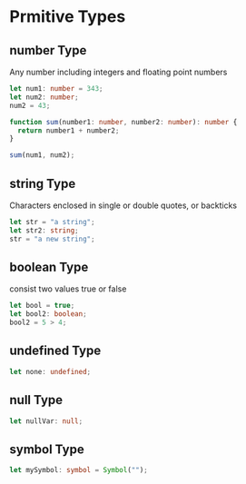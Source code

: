 # Prmitive Types

## number Type

Any number including integers and floating point numbers

```ts
let num1: number = 343;
let num2: number;
num2 = 43;

function sum(number1: number, number2: number): number {
  return number1 + number2;
}

sum(num1, num2);
```

## string Type

Characters enclosed in single or double quotes, or backticks

```ts
let str = "a string";
let str2: string;
str = "a new string";
```

## boolean Type

consist two values true or false

```ts
let bool = true;
let bool2: boolean;
bool2 = 5 > 4;
```

## undefined Type

```ts
let none: undefined;
```

## null Type

```ts
let nullVar: null;
```

## symbol Type

```ts
let mySymbol: symbol = Symbol("");
```
